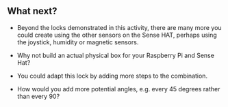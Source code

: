 ## What next?

- Beyond the locks demonstrated in this activity, there are many more you could create using the other sensors on the Sense HAT, perhaps using the joystick, humidity or magnetic sensors.
- Why not build an actual physical box for your Raspberry Pi and Sense Hat?

- You could adapt this lock by adding more steps to the combination.
- How would you add more potential angles, e.g. every 45 degrees rather than every 90?
